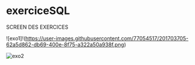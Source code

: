 # exerciceSQL

SCREEN DES EXERCICES

![exo1]!(https://user-images.githubusercontent.com/77054517/201703705-62a5d862-db69-400e-8f75-a322a50a938f.png)

![exo2](https://user-images.githubusercontent.com/77054517/201695168-86d78f74-9afb-4284-86ea-a90ae522f8fc.png)

